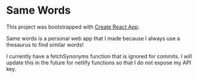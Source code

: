 # Same Words

This project was bootstrapped with [Create React App](https://github.com/facebook/create-react-app).

Same words is a personal web app that I made because I always use a thesaurus to find similar words!

I currently have a fetchSynonyms function that is ignored for commits.
I will update this in the future for netlify functions so that I do not expose my API key.
